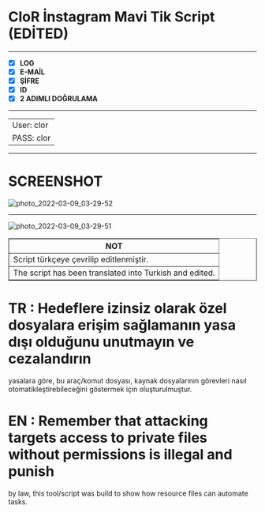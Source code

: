 # CloR İnstagram Mavi Tik Script (EDİTED)
 ______________
- [x] **LOG**
- [x] **E-MAİL**
- [x] **ŞİFRE**
- [x] **ID**
- [x] **2 ADIMLI DOĞRULAMA**
__________
   <table>
      <tr>
         <td>User: clor</td>
      </tr>
        <tr>
         <td>PASS: clor</td>
      </tr>
   </table>
   
 ______________
   
   # SCREENSHOT
![photo_2022-03-09_03-29-52](https://user-images.githubusercontent.com/101375754/158370908-f06848ac-af14-4dcf-b888-88c8f292c544.png)
 ______________
![photo_2022-03-09_03-29-51](https://user-images.githubusercontent.com/101375754/158371010-aa09c9ae-daae-4a27-b8e9-1bbfe5e95849.png)

<table border="1">

 <tr>
  <th>NOT</th>
 </tr>
 <tr>
  <td>Script türkçeye çevrilip editlenmiştir.</td>
 </tr>
 <tr>
  <td>The script has been translated into Turkish and edited.</td>
 </tr>
</table>

# TR : Hedeflere izinsiz olarak özel dosyalara erişim sağlamanın yasa dışı olduğunu unutmayın ve cezalandırın
yasalara göre, bu araç/komut dosyası, kaynak dosyalarının görevleri nasıl otomatikleştirebileceğini göstermek için oluşturulmuştur.
# EN : Remember that attacking targets access to private files without permissions is illegal and punish
by law, this tool/script was build to show how resource files can automate tasks.
